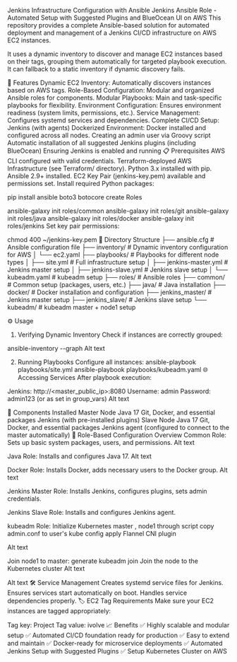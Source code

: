 Jenkins Infrastructure Configuration with Ansible
Jenkins Ansible Role - Automated Setup with Suggested Plugins and BlueOcean UI on AWS This repository provides a complete Ansible-based solution for automated deployment and management of a Jenkins CI/CD infrastructure on AWS EC2 instances.

It uses a dynamic inventory to discover and manage EC2 instances based on their tags, grouping them automatically for targeted playbook execution. It can fallback to a static inventory if dynamic discovery fails.

🚀 Features
Dynamic EC2 Inventory: Automatically discovers instances based on AWS tags.
Role-Based Configuration: Modular and organized Ansible roles for components.
Modular Playbooks: Main and task-specific playbooks for flexibility.
Environment Configuration: Ensures environment readiness (system limits, permissions, etc.).
Service Management: Configures systemd services and dependencies.
Complete CI/CD Setup: Jenkins (with agents)
Dockerized Environment: Docker installed and configured across all nodes.
Creating an admin user via Groovy script
Automatic installation of all suggested Jenkins plugins (including BlueOcean)
Ensuring Jenkins is enabled and running
📋 Prerequisites
AWS CLI configured with valid credentials.
Terraform-deployed AWS Infrastructure (see Terraform/ directory).
Python 3.x installed with pip.
Ansible 2.9+ installed.
EC2 Key Pair (jenkins-key.pem) available and permissions set.
Install required Python packages:

pip install ansible boto3 botocore
create Roles

ansible-galaxy init roles/common
ansible-galaxy init roles/git
ansible-galaxy init roles/java
ansible-galaxy init roles/docker
ansible-galaxy init roles/jenkins
Set key pair permissions:

chmod 400 ~/jenkins-key.pem
📂 Directory Structure
├── ansible.cfg             # Ansible configuration file
├── inventory/              # Dynamic inventory configuration for AWS
│   └── ec2.yaml
├── playbooks/              # Playbooks for different node types
│   ├── site.yml            # Full infrastructure setup
│   ├── jenkins-master.yml          # Jenkins master setup
│   ├── jenkins-slave.yml           # Jenkins slave setup
│   └── kubeadm.yaml                # kubeadm setup
├── roles/                  # Ansible roles
    ├── common/             # Common setup (packages, users, etc.)
    ├── java/               # Java installation
    ├── docker/             # Docker installation and configuration
    ├── jenkins_master/     # Jenkins master setup
    ├── jenkins_slave/      # Jenkins slave setup
    └── kubeadm/            # kubeadm master + node1 setup

⚙️ Usage
1. Verifying Dynamic Inventory
Check if instances are correctly grouped:

ansible-inventory --graph
Alt text

2. Running Playbooks
Configure all instances:
ansible-playbook playbooks/site.yml
ansible-playbook playbooks/kubeadm.yaml
🌐 Accessing Services
After playbook execution:

Jenkins:
http://<master_public_ip>:8080
Username: admin
Password: admin123 (or as set in group_vars)
Alt text

🔧 Components Installed
Master Node
Java 17
Git, Docker, and essential packages
Jenkins (with pre-installed plugins)
Slave Node
Java 17
Git, Docker, and essential packages
Jenkins agent (configured to connect to the master automatically)
📑 Role-Based Configuration Overview
Common Role:
Sets up basic system packages, users, and permissions.
Alt text

Java Role:
Installs and configures Java 17.
Alt text

Docker Role:
Installs Docker, adds necessary users to the Docker group.
Alt text

Jenkins Master Role:
Installs Jenkins, configures plugins, sets admin credentials.

Jenkins Slave Role:
Installs and configures Jenkins agent.

kubeadm Role:
Initialize Kubernetes master , node1 through script copy admin.conf to user's kube config apply Flannel CNI plugin

Alt text

Join node1 to master:
generate kubeadm join Join the node to the Kubernetes cluster
Alt text

Alt text
🛠️ Service Management
Creates systemd service files for Jenkins.
Ensures services start automatically on boot.
Handles service dependencies properly.
🏷️ EC2 Tag Requirements
Make sure your EC2 instances are tagged appropriately:

Tag key: Project
Tag value: ivolve
📈 Benefits
✅ Highly scalable and modular setup
✅ Automated CI/CD foundation ready for production
✅ Easy to extend and maintain
✅ Docker-ready for microservice deployments ✅ Automated Jenkins Setup with Suggested Plugins ✅ Setup Kubernetes Cluster on AWS